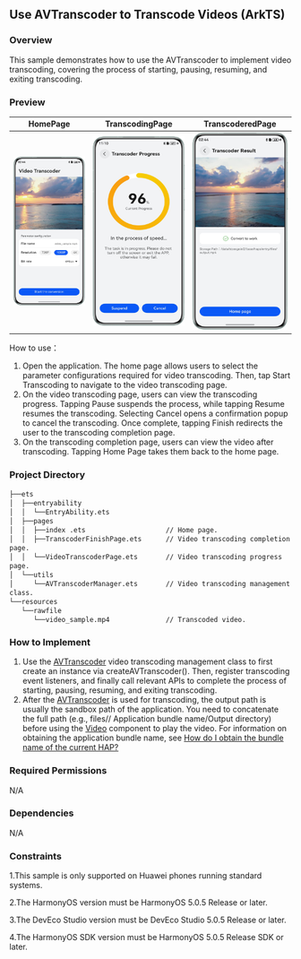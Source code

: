 ## Use AVTranscoder to Transcode Videos (ArkTS)

### Overview

This sample demonstrates how to use the AVTranscoder to implement video transcoding, covering the process of starting, pausing, resuming, and exiting transcoding.

### Preview

| HomePage                                                   | TranscodingPage                                                     | TranscoderedPage                                                   |
|------------------------------------------------------------|---------------------------------------------------------------------|--------------------------------------------------------------------|
| <img src="./screenshots/devices/home_en.png" width="300"/> | <img src="./screenshots/devices/transcodering_en.png" width="300"/> | <img src="./screenshots/devices/transcodered_en.png" width="300"/> |

How to use：
1. Open the application. The home page allows users to select the parameter configurations required for video transcoding. Then, tap Start Transcoding to navigate to the video transcoding page.
2. On the video transcoding page, users can view the transcoding progress. Tapping Pause suspends the process, while tapping Resume resumes the transcoding. Selecting Cancel opens a confirmation popup to cancel the transcoding. Once complete, tapping Finish redirects the user to the transcoding completion page.
3. On the transcoding completion page, users can view the video after transcoding. Tapping Home Page takes them back to the home page.

### Project Directory

```
├──ets
│  ├──entryability
│  │  └──EntryAbility.ets
│  ├──pages
│  │  ├──index .ets                    // Home page.
│  │  ├──TranscoderFinishPage.ets      // Video transcoding completion page.
│  │  └──VideoTranscoderPage.ets       // Video transcoding progress page.
│  └──utils
│     └──AVTranscoderManager.ets       // Video transcoding management class.
└──resources
   └──rawfile
      └──video_sample.mp4              // Transcoded video.
```

### How to Implement

1. Use the [AVTranscoder](https://developer.huawei.com/consumer/en/doc/harmonyos-guides/media-kit-intro#avtranscoder) video transcoding management class to first create an instance via createAVTranscoder(). Then, register transcoding event listeners, and finally call relevant APIs to complete the process of starting, pausing, resuming, and exiting transcoding.
2. After the [AVTranscoder](https://developer.huawei.com/consumer/en/doc/harmonyos-guides/media-kit-intro#avtranscoder) is used for transcoding, the output path is usually the sandbox path of the application. You need to concatenate the full path (e.g., files// Application bundle name/Output directory) before using the [Video](https://developer.huawei.com/consumer/en/doc/harmonyos-references/ts-media-components-video) component to play the video. For information on obtaining the application bundle name, see [How do I obtain the bundle name of the current HAP?](https://developer.huawei.com/consumer/en/doc/harmonyos-faqs/faqs-package-structure-26)

### Required Permissions

N/A

### Dependencies

N/A

### Constraints

1.This sample is only supported on Huawei phones running standard systems.

2.The HarmonyOS version must be HarmonyOS 5.0.5 Release or later.

3.The DevEco Studio version must be DevEco Studio 5.0.5 Release or later.

4.The HarmonyOS SDK version must be HarmonyOS 5.0.5 Release SDK or later.

